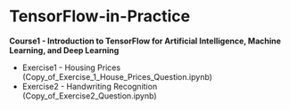 # TensorFlow-in-Practice
**Course1 - Introduction to TensorFlow for Artificial Intelligence, Machine Learning, and Deep Learning**
- Exercise1 - Housing Prices (Copy_of_Exercise_1_House_Prices_Question.ipynb)
- Exercise2 - Handwriting Recognition (Copy_of_Exercise2_Question.ipynb)
  
